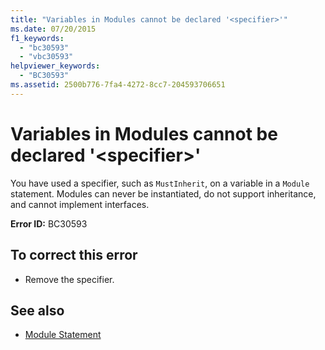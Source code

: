 ```yaml
---
title: "Variables in Modules cannot be declared '<specifier>'"
ms.date: 07/20/2015
f1_keywords: 
  - "bc30593"
  - "vbc30593"
helpviewer_keywords: 
  - "BC30593"
ms.assetid: 2500b776-7fa4-4272-8cc7-204593706651
---
```

# Variables in Modules cannot be declared '\<specifier>'
You have used a specifier, such as `MustInherit`, on a variable in a `Module` statement. Modules can never be instantiated, do not support inheritance, and cannot implement interfaces.  
  
 **Error ID:** BC30593  
  
## To correct this error  
  
-   Remove the specifier.  
  
## See also
- [Module Statement](../../visual-basic/language-reference/statements/module-statement.md)
